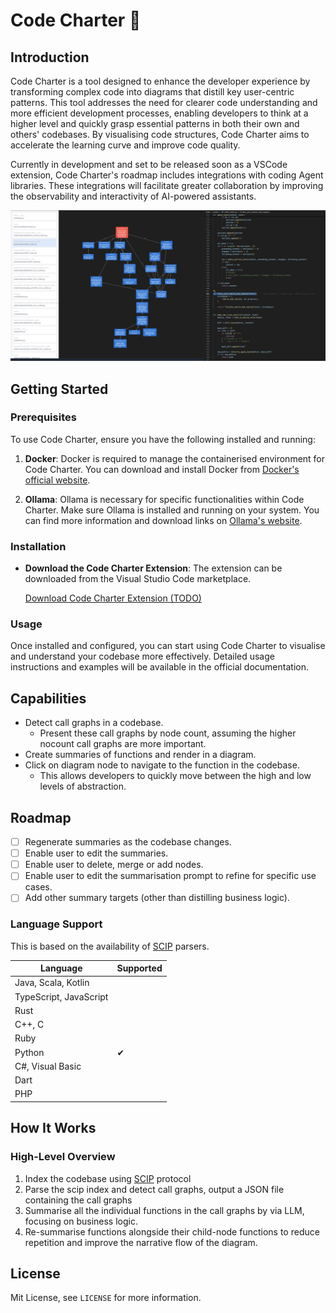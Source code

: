# Code Charter 🧭

## Introduction

Code Charter is a tool designed to enhance the developer experience by transforming complex code into diagrams that distill key user-centric patterns. This tool addresses the need for clearer code understanding and more efficient development processes, enabling developers to think at a higher level and quickly grasp essential patterns in both their own and others' codebases. By visualising code structures, Code Charter aims to accelerate the learning curve and improve code quality.

Currently in development and set to be released soon as a VSCode extension, Code Charter's roadmap includes integrations with coding Agent libraries. These integrations will facilitate greater collaboration by improving the observability and interactivity of AI-powered assistants.

![screenshot](screenshot.png)

## Getting Started

### Prerequisites

To use Code Charter, ensure you have the following installed and running:

1. **Docker**: Docker is required to manage the containerised environment for Code Charter. You can download and install Docker from [Docker's official website](https://www.docker.com/get-started).

2. **Ollama**: Ollama is necessary for specific functionalities within Code Charter. Make sure Ollama is installed and running on your system. You can find more information and download links on [Ollama's website](https://ollama.com).

### Installation

- **Download the Code Charter Extension**: The extension can be downloaded from the Visual Studio Code marketplace.

   [Download Code Charter Extension (TODO)]()

### Usage

Once installed and configured, you can start using Code Charter to visualise and understand your codebase more effectively. Detailed usage instructions and examples will be available in the official documentation.

## Capabilities

- Detect call graphs in a codebase. 
  - Present these call graphs by node count, assuming the higher nocount call graphs are more important.
- Create summaries of functions and render in a diagram.
- Click on diagram node to navigate to the function in the codebase.
  - This allows developers to quickly move between the high and low levels of abstraction.

## Roadmap

- [ ] Regenerate summaries as the codebase changes.
- [ ] Enable user to edit the summaries.
- [ ] Enable user to delete, merge or add nodes.
- [ ] Enable user to edit the summarisation prompt to refine for specific use cases.
- [ ] Add other summary targets (other than distilling business logic).

### Language Support

This is based on the availability of [SCIP](https://github.com/sourcegraph/scip) parsers.

| Language                    | Supported |
|-----------------------------|-----------|
| Java, Scala, Kotlin         |           |
| TypeScript, JavaScript      |           |
| Rust                        |           |
| C++, C                      |           |
| Ruby                        |           |
| Python                      | ✔         |
| C#, Visual Basic            |           |
| Dart                        |           |
| PHP                         |           |

## How It Works

### High-Level Overview

1. Index the codebase using [SCIP](https://github.com/sourcegraph/scip) protocol
2. Parse the scip index and detect call graphs, output a JSON file containing the call graphs
3. Summarise all the individual functions in the call graphs by via LLM, focusing on business logic.
4. Re-summarise functions alongside their child-node functions to reduce repetition and improve the narrative flow of the diagram.

## License

Mit License, see `LICENSE` for more information.